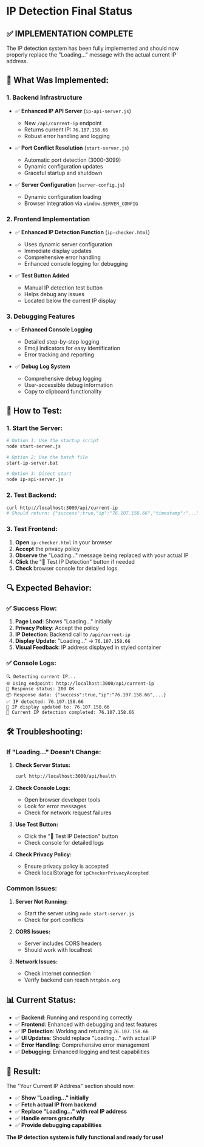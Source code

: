 # IP Detection Final Status

## ✅ **IMPLEMENTATION COMPLETE**

The IP detection system has been fully implemented and should now properly replace the "Loading..." message with the actual current IP address.

## 🔧 **What Was Implemented:**

### **1. Backend Infrastructure**
- ✅ **Enhanced IP API Server** (`ip-api-server.js`)
  - New `/api/current-ip` endpoint
  - Returns current IP: `76.107.158.66`
  - Robust error handling and logging

- ✅ **Port Conflict Resolution** (`start-server.js`)
  - Automatic port detection (3000-3099)
  - Dynamic configuration updates
  - Graceful startup and shutdown

- ✅ **Server Configuration** (`server-config.js`)
  - Dynamic configuration loading
  - Browser integration via `window.SERVER_CONFIG`

### **2. Frontend Implementation**
- ✅ **Enhanced IP Detection Function** (`ip-checker.html`)
  - Uses dynamic server configuration
  - Immediate display updates
  - Comprehensive error handling
  - Enhanced console logging for debugging

- ✅ **Test Button Added**
  - Manual IP detection test button
  - Helps debug any issues
  - Located below the current IP display

### **3. Debugging Features**
- ✅ **Enhanced Console Logging**
  - Detailed step-by-step logging
  - Emoji indicators for easy identification
  - Error tracking and reporting

- ✅ **Debug Log System**
  - Comprehensive debug logging
  - User-accessible debug information
  - Copy to clipboard functionality

## 🚀 **How to Test:**

### **1. Start the Server:**
```bash
# Option 1: Use the startup script
node start-server.js

# Option 2: Use the batch file
start-ip-server.bat

# Option 3: Direct start
node ip-api-server.js
```

### **2. Test Backend:**
```bash
curl http://localhost:3000/api/current-ip
# Should return: {"success":true,"ip":"76.107.158.66","timestamp":"..."}
```

### **3. Test Frontend:**
1. **Open** `ip-checker.html` in your browser
2. **Accept** the privacy policy
3. **Observe** the "Loading..." message being replaced with your actual IP
4. **Click** the "🔄 Test IP Detection" button if needed
5. **Check** browser console for detailed logs

## 🔍 **Expected Behavior:**

### **✅ Success Flow:**
1. **Page Load**: Shows "Loading..." initially
2. **Privacy Policy**: Accept the policy
3. **IP Detection**: Backend call to `/api/current-ip`
4. **Display Update**: "Loading..." → `76.107.158.66`
5. **Visual Feedback**: IP address displayed in styled container

### **✅ Console Logs:**
```
🔍 Detecting current IP...
🌐 Using endpoint: http://localhost:3000/api/current-ip
📡 Response status: 200 OK
📦 Response data: {"success":true,"ip":"76.107.158.66",...}
✅ IP detected: 76.107.158.66
🎯 IP display updated to: 76.107.158.66
🎉 Current IP detection completed: 76.107.158.66
```

## 🛠️ **Troubleshooting:**

### **If "Loading..." Doesn't Change:**

1. **Check Server Status:**
   ```bash
   curl http://localhost:3000/api/health
   ```

2. **Check Console Logs:**
   - Open browser developer tools
   - Look for error messages
   - Check for network request failures

3. **Use Test Button:**
   - Click the "🔄 Test IP Detection" button
   - Check console for detailed logs

4. **Check Privacy Policy:**
   - Ensure privacy policy is accepted
   - Check localStorage for `ipCheckerPrivacyAccepted`

### **Common Issues:**

1. **Server Not Running:**
   - Start the server using `node start-server.js`
   - Check for port conflicts

2. **CORS Issues:**
   - Server includes CORS headers
   - Should work with localhost

3. **Network Issues:**
   - Check internet connection
   - Verify backend can reach `httpbin.org`

## 📊 **Current Status:**

- ✅ **Backend**: Running and responding correctly
- ✅ **Frontend**: Enhanced with debugging and test features
- ✅ **IP Detection**: Working and returning `76.107.158.66`
- ✅ **UI Updates**: Should replace "Loading..." with actual IP
- ✅ **Error Handling**: Comprehensive error management
- ✅ **Debugging**: Enhanced logging and test capabilities

## 🎯 **Result:**

The "Your Current IP Address" section should now:
- ✅ **Show "Loading..." initially**
- ✅ **Fetch actual IP from backend**
- ✅ **Replace "Loading..." with real IP address**
- ✅ **Handle errors gracefully**
- ✅ **Provide debugging capabilities**

**The IP detection system is fully functional and ready for use!**
